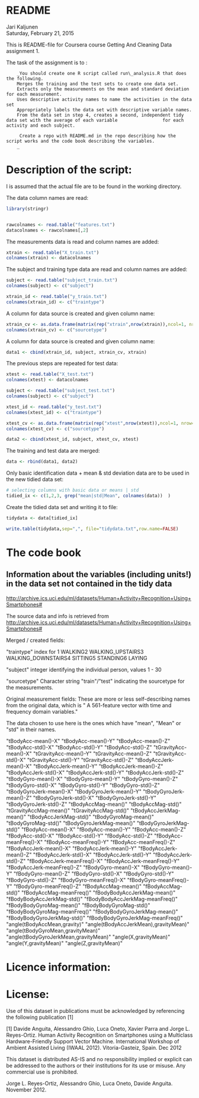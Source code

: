 # README
Jari Kaljunen  
Saturday, February 21, 2015  

This is README-file for Coursera course Getting And Cleaning Data assignment 1.

The task of the assignment is to :

        _You should create one R script called run\_analysis.R that does the following. 
        Merges the training and the test sets to create one data set.
        Extracts only the measurements on the mean and standard deviation for each measurement. 
        Uses descriptive activity names to name the activities in the data set
        Appropriately labels the data set with descriptive variable names. 
        From the data set in step 4, creates a second, independent tidy data set with the average of each variable                 for each activity and each subject.
         
         Create a repo with README.md in the repo describing how the script works and the code book describing the variables.
        _


# Description of the script:

I is assumed that the actual file are to be found in the working directory.

The data column names are read:

```r
library(stringr)


rawcolnames <- read.table("features.txt")
datacolnames <- rawcolnames[,2]
```



The measurements data is read and column names are added: 

```r
xtrain <- read.table("X_train.txt")
colnames(xtrain) <- datacolnames
```


The subject and training type data are read and column names are added: 

```r
subject <- read.table("subject_train.txt")
colnames(subject) <- c("subject")

xtrain_id <- read.table("y_train.txt")
colnames(xtrain_id) <- c("traintype")
```


A column for data source is created and given column name: 

```r
xtrain_cv <- as.data.frame(matrix(rep("xtrain",nrow(xtrain)),ncol=1, nrow=nrow(xtrain)))
colnames(xtrain_cv) <- c("sourcetype")
```

A column for data source is created and given column name: 

```r
data1 <- cbind(xtrain_id, subject, xtrain_cv, xtrain)
```


The previous steps are repeated for test data:



```r
xtest <- read.table("X_test.txt")
colnames(xtest) <- datacolnames

subject <- read.table("subject_test.txt")
colnames(subject) <- c("subject")

xtest_id <- read.table("y_test.txt")
colnames(xtest_id) <- c("traintype")

xtest_cv <- as.data.frame(matrix(rep("xtest",nrow(xtest)),ncol=1, nrow=nrow(xtest)))
colnames(xtest_cv) <- c("sourcetype")

data2 <- cbind(xtest_id, subject, xtest_cv, xtest)
```


The training and test data are merged:



```r
data <- rbind(data1, data2)
```



Only basic identification data + mean & std deviation data are to be used in the new tidied data set:



```r
# selecting columns with basic data or means | std
tidied_ix <- c(1,2,3, grep("mean|std|Mean", colnames(data))  )
```


Create the tidied data set and writing it to file:


```r
tidydata <- data[tidied_ix]

write.table(tidydata,sep=",", file="tidydata.txt",row.name=FALSE)
```


# The code book

## Information about the variables (including units!) in the data set not contained in the tidy data


http://archive.ics.uci.edu/ml/datasets/Human+Activity+Recognition+Using+Smartphones#

The source data and info is retrieved from http://archive.ics.uci.edu/ml/datasets/Human+Activity+Recognition+Using+Smartphones#



Merged / created fields:

 "traintype"    index for 1 WALKING2 WALKING_UPSTAIRS3 WALKING_DOWNSTAIRS4 SITTING5 STANDING6 LAYING

 "subject"      integer identifying the individual person, values 1 - 30
 
 "sourcetype"	Character string "train"/"test" indicating the sourcetype for the measurements.
 
 
 Original measurement fields: These are more or less self-describing names from the original data,
 which is " A 561-feature vector with time and frequency domain variables."
 
 The data chosen to use here is the ones which have "mean", "Mean" or "std" in their names.
  
 
 "tBodyAcc-mean()-X"
 "tBodyAcc-mean()-Y"
 "tBodyAcc-mean()-Z"
 "tBodyAcc-std()-X"
 "tBodyAcc-std()-Y"
 "tBodyAcc-std()-Z"
 "tGravityAcc-mean()-X"
 "tGravityAcc-mean()-Y"
 "tGravityAcc-mean()-Z"
 "tGravityAcc-std()-X"
 "tGravityAcc-std()-Y"
 "tGravityAcc-std()-Z"
 "tBodyAccJerk-mean()-X"
 "tBodyAccJerk-mean()-Y"
 "tBodyAccJerk-mean()-Z"
 "tBodyAccJerk-std()-X"
 "tBodyAccJerk-std()-Y"
 "tBodyAccJerk-std()-Z"
 "tBodyGyro-mean()-X"
 "tBodyGyro-mean()-Y"
 "tBodyGyro-mean()-Z"
 "tBodyGyro-std()-X"
 "tBodyGyro-std()-Y"
 "tBodyGyro-std()-Z"
 "tBodyGyroJerk-mean()-X"
 "tBodyGyroJerk-mean()-Y"
 "tBodyGyroJerk-mean()-Z"
 "tBodyGyroJerk-std()-X"
 "tBodyGyroJerk-std()-Y"
 "tBodyGyroJerk-std()-Z"
 "tBodyAccMag-mean()"
 "tBodyAccMag-std()"
 "tGravityAccMag-mean()"
 "tGravityAccMag-std()"
 "tBodyAccJerkMag-mean()"
 "tBodyAccJerkMag-std()"
 "tBodyGyroMag-mean()"
 "tBodyGyroMag-std()"
 "tBodyGyroJerkMag-mean()"
 "tBodyGyroJerkMag-std()"
 "fBodyAcc-mean()-X"
 "fBodyAcc-mean()-Y"
 "fBodyAcc-mean()-Z"
 "fBodyAcc-std()-X"
 "fBodyAcc-std()-Y"
 "fBodyAcc-std()-Z"
 "fBodyAcc-meanFreq()-X"
 "fBodyAcc-meanFreq()-Y"
 "fBodyAcc-meanFreq()-Z"
 "fBodyAccJerk-mean()-X"
 "fBodyAccJerk-mean()-Y"
 "fBodyAccJerk-mean()-Z"
 "fBodyAccJerk-std()-X"
 "fBodyAccJerk-std()-Y"
 "fBodyAccJerk-std()-Z"
 "fBodyAccJerk-meanFreq()-X"
 "fBodyAccJerk-meanFreq()-Y"
 "fBodyAccJerk-meanFreq()-Z"
 "fBodyGyro-mean()-X"
 "fBodyGyro-mean()-Y"
 "fBodyGyro-mean()-Z"
 "fBodyGyro-std()-X"
 "fBodyGyro-std()-Y"
 "fBodyGyro-std()-Z"
 "fBodyGyro-meanFreq()-X"
 "fBodyGyro-meanFreq()-Y"
 "fBodyGyro-meanFreq()-Z"
 "fBodyAccMag-mean()"
 "fBodyAccMag-std()"
 "fBodyAccMag-meanFreq()"
 "fBodyBodyAccJerkMag-mean()"
 "fBodyBodyAccJerkMag-std()"
 "fBodyBodyAccJerkMag-meanFreq()"
 "fBodyBodyGyroMag-mean()"
 "fBodyBodyGyroMag-std()"
 "fBodyBodyGyroMag-meanFreq()"
 "fBodyBodyGyroJerkMag-mean()"
 "fBodyBodyGyroJerkMag-std()"
 "fBodyBodyGyroJerkMag-meanFreq()"
 "angle(tBodyAccMean,gravity)"
 "angle(tBodyAccJerkMean),gravityMean)"
 "angle(tBodyGyroMean,gravityMean)"
 "angle(tBodyGyroJerkMean,gravityMean)"
 "angle(X,gravityMean)"
 "angle(Y,gravityMean)"
 "angle(Z,gravityMean)"




# Licence information:

License:
========
Use of this dataset in publications must be acknowledged by referencing the following publication [1] 

[1] Davide Anguita, Alessandro Ghio, Luca Oneto, Xavier Parra and Jorge L. Reyes-Ortiz. Human Activity Recognition on Smartphones using a Multiclass Hardware-Friendly Support Vector Machine. International Workshop of Ambient Assisted Living (IWAAL 2012). Vitoria-Gasteiz, Spain. Dec 2012

This dataset is distributed AS-IS and no responsibility implied or explicit can be addressed to the authors or their institutions for its use or misuse. Any commercial use is prohibited.

Jorge L. Reyes-Ortiz, Alessandro Ghio, Luca Oneto, Davide Anguita. November 2012.
